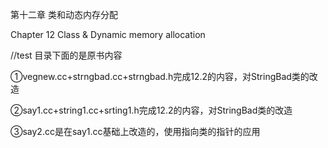 第十二章 类和动态内存分配

Chapter 12  Class & Dynamic memory allocation

//test 目录下面的是原书内容

①vegnew.cc+strngbad.cc+strngbad.h完成12.2的内容，对StringBad类的改造

②say1.cc+string1.cc+srting1.h完成12.2的内容，对StringBad类的改造

③say2.cc是在say1.cc基础上改造的，使用指向类的指针的应用
